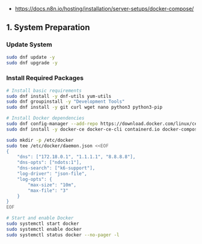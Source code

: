 * https://docs.n8n.io/hosting/installation/server-setups/docker-compose/

## 1. System Preparation

### Update System
```bash
sudo dnf update -y
sudo dnf upgrade -y
```

### Install Required Packages
```bash
# Install basic requirements
sudo dnf install -y dnf-utils yum-utils
sudo dnf groupinstall -y "Development Tools"
sudo dnf install -y git curl wget nano python3 python3-pip

# Install Docker dependencies
sudo dnf config-manager --add-repo https://download.docker.com/linux/centos/docker-ce.repo
sudo dnf install -y docker-ce docker-ce-cli containerd.io docker-compose-plugin

sudo mkdir -p /etc/docker
sudo tee /etc/docker/daemon.json <<EOF
{
    "dns": ["172.18.0.1", "1.1.1.1", "8.8.8.8"],
    "dns-opts": ["ndots:1"],
    "dns-search": ["k6-support"],
    "log-driver": "json-file",
    "log-opts": {
        "max-size": "10m",
        "max-file": "3"
    }
}
EOF

# Start and enable Docker
sudo systemctl start docker
sudo systemctl enable docker
sudo systemctl status docker --no-pager -l
```